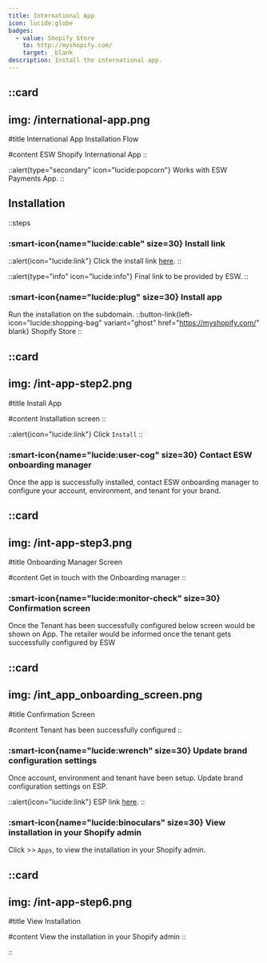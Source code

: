 ```yaml
---
title: International App
icon: lucide:globe
badges:
  - value: Shopify Store
    to: http://myshopify.com/
    target: _blank
description: Install the international app.
---
```


::card
---
img: /international-app.png
---
#title
International App Installation Flow

#content
ESW Shopify International App
::


::alert{type="secondary" icon="lucide:popcorn"}
  Works with ESW Payments App.
::

## Installation 


::steps
### :smart-icon{name="lucide:cable" size=30} Install link 

::alert{icon="lucide:link"}
Click the install link <a href="https://apps.shopify.com/esw-card-payments" target="_blank" rel="noopener noreferrer">here</a>.
::

::alert{type="info" icon="lucide:info"}
  Final link to be provided by ESW.
::


### :smart-icon{name="lucide:plug" size=30} Install app

Run the installation on the subdomain. 
::button-link{left-icon="lucide:shopping-bag" variant="ghost" href="https://myshopify.com/" blank}
  Shopify Store
::

::card
---
img: /int-app-step2.png
---
#title
Install App

#content
Installation screen
::


::alert{icon="lucide:link"}
Click `Install`
::

### :smart-icon{name="lucide:user-cog" size=30} Contact ESW onboarding manager

Once the app is successfully installed, contact ESW onboarding manager to 
configure your account, environment, and tenant for your brand. 

::card
---
img: /int-app-step3.png
---
#title
Onboarding Manager Screen

#content
Get in touch with the Onboarding manager 
::

### :smart-icon{name="lucide:monitor-check" size=30} Confirmation screen

Once the Tenant has been successfully configured below screen would be 
shown on App. The retailer would be informed once the tenant gets successfully 
configured by ESW

::card
---
img: /int_app_onboarding_screen.png
---
#title
Confirmation Screen

#content
Tenant has been successfully configured 
::

### :smart-icon{name="lucide:wrench" size=30} Update brand configuration settings

Once account, environment and tenant have been setup. Update brand configuration 
settings on ESP.

::alert{icon="lucide:link"}
ESP link <a href="https://esp.eshopworld.com/partnership/partnerships" target="_blank" rel="noopener noreferrer">here</a>.
::

### :smart-icon{name="lucide:binoculars" size=30} View installation in your Shopify admin

 Click >> `Apps`, to view the installation in your Shopify admin.

::card
---
img: /int-app-step6.png
---
#title
View Installation

#content
View the installation in your Shopify admin 
::

::
